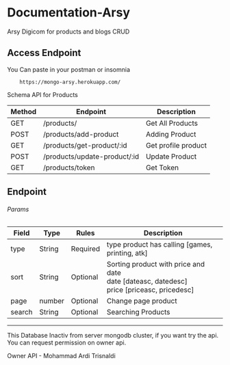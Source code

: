 # Documentation-Arsy

Arsy Digicom for products and blogs CRUD

## Access Endpoint

You Can paste in your postman or insomnia 
```
    https://mongo-arsy.herokuapp.com/
```

Schema API for Products

Method | Endpoint  | Description
---------|----------|---------
 GET | /products/ | Get All Products
 POST | /products/add-product | Adding Product
 GET | /products/get-product/:id | Get profile product
 POST | /products/update-product/:id | Update Product
  GET | /products/token | Get Token

## Endpoint

###### Params
| Field  | Type   | Rules    | Description                                                                                    |
|--------|--------|----------|------------------------------------------------------------------------------------------------|
| type   | String | Required | type product has calling [games, printing, atk]                                                |
| sort   | String | Optional | Sorting product with price and date<br>date [dateasc, datedesc]<br>price [priceasc, pricedesc] |
| page   | number | Optional | Change page product                                                                            |
| search | String | Optional | Searching Products                                                                             |

---

This Database Inactiv from server mongodb cluster, if you want try the api. You can request permission on owner api. 

Owner API - Mohammad Ardi Trisnaldi

